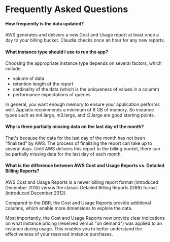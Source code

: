 # Frequently Asked Questions

#### How frequently is the data updated?
AWS generates and delivers a new Cost and Usage report at least once a day to your billing bucket. Claudia checks once an hour for any new reports.

#### What instance type should I use to run the app?
Choosing the appropriate instance type depends on several factors, which include

* volume of data 
* retention length of the report
* cardinality of the data (which is the uniqueness of values in a column)
* performance expectations of queries

In general, you want enough memory to ensure your application performs well. Applatix recommends a minimum of 8 GB of memory. So instance types such as m4.large, m3.large, and t2.large are good starting points.

#### Why is there partially missing data on the last day of the month?
That's because the data for the last day of the month has not been "finalized" by AWS. The process of finalizing the report can take up to several days. Until AWS delivers this report to the billing bucket, there can be partially missing data for the last day of each month.

#### What is the difference between AWS Cost and Usage Reports vs. Detailed Billing Reports?
AWS Cost and Usage Reports is a newer billing report format (introduced December 2015) versus the classic Detailed Billing Reports (DBR) format (introduced December 2012).

Compared to the DBR, the Cost and Usage Reports provide additional columns, which enable more dimensions to explore the data. 

Most importantly, the Cost and Usage Reports now provide clear indications
on what instance pricing (reserved versus "on demand") was applied to an instance during usage. This enables you to better understand the effectiveness of your reserved instance purchases.

	